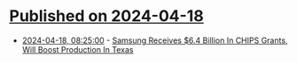 # [Published on 2024-04-18](index.md)

* [2024-04-18, 08:25:00](https://soylentnews.org/article.pl?sid=24/04/17/2017211&from=rss) - [Samsung Receives $6.4 Billion In CHIPS Grants, Will Boost Production In Texas ](https://soylentnews.org/article.pl?sid=24/04/17/2017211&from=rss)
